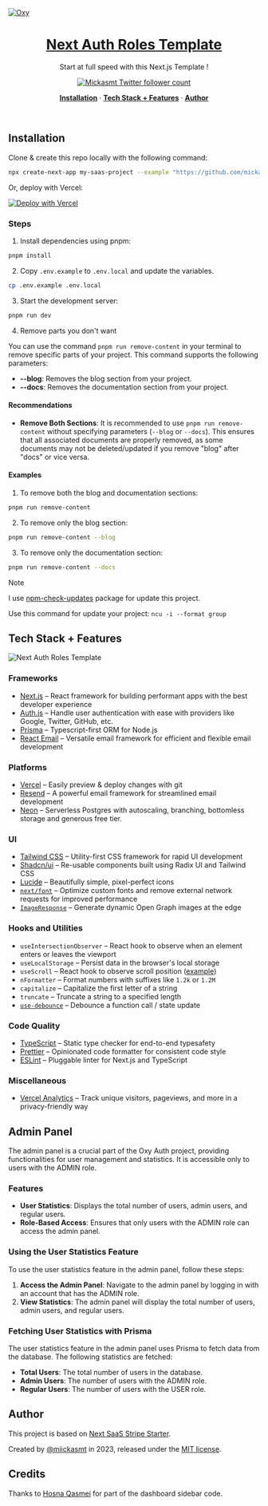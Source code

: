 <a href="https://next-auth-roles-template.vercel.app">
  <img alt="Oxy" src="public/_static/og.jpg">
  <h1 align="center">Next Auth Roles Template</h1>
</a>

<p align="center">
  Start at full speed with this Next.js Template !
</p>

<p align="center">
  <a href="https://twitter.com/miickasmt">
    <img src="https://img.shields.io/twitter/follow/miickasmt?style=flat&label=miickasmt&logo=twitter&color=0bf&logoColor=fff" alt="Mickasmt Twitter follower count" />
  </a>
</p>

<p align="center">
  <a href="#installation"><strong>Installation</strong></a> ·
  <a href="#tech-stack--features"><strong>Tech Stack + Features</strong></a> ·
  <a href="#author"><strong>Author</strong></a>
</p>
<br/>

## Installation

Clone & create this repo locally with the following command:

```bash
npx create-next-app my-saas-project --example "https://github.com/mickasmt/next-auth-roles-template"
```

Or, deploy with Vercel:

[![Deploy with Vercel](https://vercel.com/button)](https://vercel.com/new/clone?repository-url=https%3A%2F%2Fgithub.com%2Fmickasmt%2Fnext-auth-roles-template)

### Steps

1. Install dependencies using pnpm:

```sh
pnpm install
```

2. Copy `.env.example` to `.env.local` and update the variables.

```sh
cp .env.example .env.local
```

3. Start the development server:

```sh
pnpm run dev
```

4. Remove parts you don't want

You can use the command `pnpm run remove-content` in your terminal to remove specific parts of your project. This command supports the following parameters:

- **--blog**: Removes the blog section from your project.
- **--docs**: Removes the documentation section from your project.

#### Recommendations

- **Remove Both Sections**: It is recommended to use `pnpm run remove-content` without specifying parameters (`--blog` or `--docs`). This ensures that all associated documents are properly removed, as some documents may not be deleted/updated if you remove "blog" after "docs" or vice versa.

#### Examples

1. To remove both the blog and documentation sections:

```bash
pnpm run remove-content
```

2. To remove only the blog section:

```bash
pnpm run remove-content --blog
```

3. To remove only the documentation section:

```bash
pnpm run remove-content --docs
```

> [!NOTE]  
> I use [npm-check-updates](https://www.npmjs.com/package/npm-check-updates) package for update this project.
>
> Use this command for update your project: `ncu -i --format group`

## Tech Stack + Features

<img alt="Next Auth Roles Template" src="public/_static/images/x-preview.jpg">

### Frameworks

- [Next.js](https://nextjs.org/) – React framework for building performant apps with the best developer experience
- [Auth.js](https://authjs.dev/) – Handle user authentication with ease with providers like Google, Twitter, GitHub, etc.
- [Prisma](https://www.prisma.io/) – Typescript-first ORM for Node.js
- [React Email](https://react.email/) – Versatile email framework for efficient and flexible email development

### Platforms

- [Vercel](https://vercel.com/) – Easily preview & deploy changes with git
- [Resend](https://resend.com/) – A powerful email framework for streamlined email development
- [Neon](https://neon.tech/) – Serverless Postgres with autoscaling, branching, bottomless storage and generous free tier.

### UI

- [Tailwind CSS](https://tailwindcss.com/) – Utility-first CSS framework for rapid UI development
- [Shadcn/ui](https://ui.shadcn.com/) – Re-usable components built using Radix UI and Tailwind CSS
- [Lucide](https://lucide.dev/) – Beautifully simple, pixel-perfect icons
- [`next/font`](https://nextjs.org/docs/basic-features/font-optimization) – Optimize custom fonts and remove external network requests for improved performance
- [`ImageResponse`](https://nextjs.org/docs/app/api-reference/functions/image-response) – Generate dynamic Open Graph images at the edge

### Hooks and Utilities

- `useIntersectionObserver` – React hook to observe when an element enters or leaves the viewport
- `useLocalStorage` – Persist data in the browser's local storage
- `useScroll` – React hook to observe scroll position ([example](https://github.com/mickasmt/precedent/blob/main/components/layout/navbar.tsx#L12))
- `nFormatter` – Format numbers with suffixes like `1.2k` or `1.2M`
- `capitalize` – Capitalize the first letter of a string
- `truncate` – Truncate a string to a specified length
- [`use-debounce`](https://www.npmjs.com/package/use-debounce) – Debounce a function call / state update

### Code Quality

- [TypeScript](https://www.typescriptlang.org/) – Static type checker for end-to-end typesafety
- [Prettier](https://prettier.io/) – Opinionated code formatter for consistent code style
- [ESLint](https://eslint.org/) – Pluggable linter for Next.js and TypeScript

### Miscellaneous

- [Vercel Analytics](https://vercel.com/analytics) – Track unique visitors, pageviews, and more in a privacy-friendly way

## Admin Panel

The admin panel is a crucial part of the Oxy Auth project, providing functionalities for user management and statistics. It is accessible only to users with the ADMIN role.

### Features

- **User Statistics**: Displays the total number of users, admin users, and regular users.
- **Role-Based Access**: Ensures that only users with the ADMIN role can access the admin panel.

### Using the User Statistics Feature

To use the user statistics feature in the admin panel, follow these steps:

1. **Access the Admin Panel**: Navigate to the admin panel by logging in with an account that has the ADMIN role.
2. **View Statistics**: The admin panel will display the total number of users, admin users, and regular users.

### Fetching User Statistics with Prisma

The user statistics feature in the admin panel uses Prisma to fetch data from the database. The following statistics are fetched:

- **Total Users**: The total number of users in the database.
- **Admin Users**: The number of users with the ADMIN role.
- **Regular Users**: The number of users with the USER role.

## Author

This project is based on [Next SaaS Stripe Starter](https://next-saas-stripe-starter.vercel.app/).

Created by [@miickasmt](https://twitter.com/miickasmt) in 2023, released under the [MIT license](https://github.com/shadcn/taxonomy/blob/main/LICENSE.md).

## Credits

Thanks to [Hosna Qasmei](https://twitter.com/hqasmei) for part of the dashboard sidebar code.
